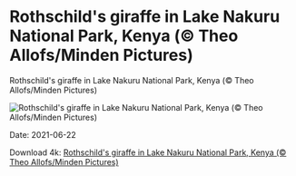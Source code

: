 # Rothschild's giraffe in Lake Nakuru National Park, Kenya (© Theo Allofs/Minden Pictures)

Rothschild's giraffe in Lake Nakuru National Park, Kenya (© Theo Allofs/Minden Pictures)

![Rothschild's giraffe in Lake Nakuru National Park, Kenya (© Theo Allofs/Minden Pictures)](https://bing.com/th?id=OHR.RothschildGiraffe_EN-US4621962761_UHD.jpg&w=1024&h=576)

Date: 2021-06-22

Download 4k: [Rothschild's giraffe in Lake Nakuru National Park, Kenya (© Theo Allofs/Minden Pictures)](https://bing.com/th?id=OHR.RothschildGiraffe_EN-US4621962761_UHD.jpg)

